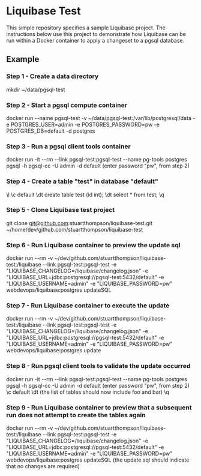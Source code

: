 # Liquibase Test

This simple repository specifies a sample Liquibase project. The instructions below use this project to demonstrate how Liquibase can be run within a Docker container to apply a changeset to a pgsql database.

## Example
### Step 1 - Create a data directory
mkdir ~/data/pgsql-test

### Step 2 - Start a pgsql compute container
docker run --name pgsql-test -v ~/data/pgsql-test:/var/lib/postgresql/data -e POSTGRES_USER=admin -e POSTGRES_PASSWORD=pw -e POSTGRES_DB=default -d postgres

### Step 3 - Run a pgsql client tools container
docker run -it --rm --link pgsql-test:pgsql-test --name pg-tools postgres pgsql -h pgsql-cc -U admin -d default
     (enter password "pw", from step 2)

### Step 4 - Create a table "test" in database "default"
\l
\c default
\dt
create table test (id int);
\dt
select * from test;
\q

### Step 5 - Clone Liquibase test project
git clone git@github.com:stuartthompson/liquibase-test.git ~/home/dev/github.com/stuartthompson/liquibase-test

### Step 6 - Run Liquibase container to preview the update sql
docker run --rm -v ~/dev/github.com/stuartthompson/liquibase-test:/liquibase --link pgsql-test:pgsql-test -e "LIQUIBASE_CHANGELOG=/liquibase/changelog.json" -e "LIQUIBASE_URL=jdbc:postgresql://pgsql-test:5432/default" -e "LIQUIBASE_USERNAME=admin" -e "LIQUIBASE_PASSWORD=pw" webdevops/liquibase:postgres updateSQL

### Step 7 - Run Liquibase container to execute the update
docker run --rm -v ~/dev/github.com/stuartthompson/liquibase-test:/liquibase --link pgsql-test:pgsql-test -e "LIQUIBASE_CHANGELOG=/liquibase/changelog.json" -e "LIQUIBASE_URL=jdbc:postgresql://pgsql-test:5432/default" -e "LIQUIBASE_USERNAME=admin" -e "LIQUIBASE_PASSWORD=pw" webdevops/liquibase:postgres update

### Step 8 - Run pgsql client tools to validate the update occurred
docker run -it --rm --link pgsql-test:pgsql-test --name pg-tools postgres pgsql -h pgsql-cc -U admin -d default
     (enter password "pw", from step 2)
\c default
\dt
     (the list of tables should now include foo and bar)
\q

### Step 9 - Run Liquibase container to preview that a subsequent run does not attempt to create the tables again
docker run --rm -v ~/dev/github.com/stuartthompson/liquibase-test:/liquibase --link pgsql-test:pgsql-test -e "LIQUIBASE_CHANGELOG=/liquibase/changelog.json" -e "LIQUIBASE_URL=jdbc:postgresql://pgsql-test:5432/default" -e "LIQUIBASE_USERNAME=admin" -e "LIQUIBASE_PASSWORD=pw" webdevops/liquibase:postgres updateSQL
     (the update sql should indicate that no changes are required)